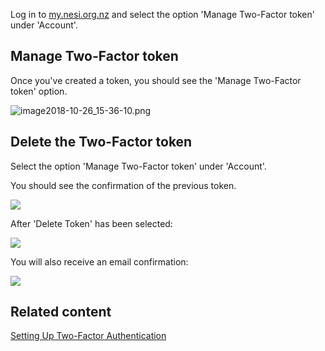 Log in to [my.nesi.org.nz](https://my.nesi.org.nz) and select the option
'Manage Two-Factor token' under 'Account'.

## Manage Two-Factor token

Once you've created a token, you should see the 'Manage Two-Factor
token' option.

![image2018-10-26\_15-36-10.png](img/image2018-10-26_15-36-10.png)

## Delete the Two-Factor token

Select the option 'Manage Two-Factor token' under 'Account'.

You should see the confirmation of the previous token.

![](img/mceclip0.png)

After 'Delete Token' has been selected:

![](img/mceclip1.png)

You will also receive an email confirmation:

![](img/mceclip3.png)

## Related content

[Setting Up Two-Factor
Authentication](https://support.nesi.org.nz/hc/en-gb/articles/360000203075-Setting-Up-Two-Factor-Authentication)
